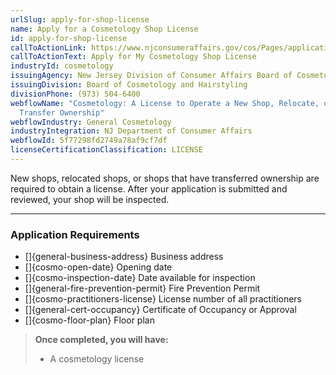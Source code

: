 ```yaml
---
urlSlug: apply-for-shop-license
name: Apply for a Cosmetology Shop License
id: apply-for-shop-license
callToActionLink: https://www.njconsumeraffairs.gov/cos/Pages/applications.aspx
callToActionText: Apply for My Cosmetology Shop License
industryId: cosmetology
issuingAgency: New Jersey Division of Consumer Affairs Board of Cosmetology and Hairstyling
issuingDivision: Board of Cosmetology and Hairstyling
divisionPhone: (973) 504-6400
webflowName: "Cosmetology: A License to Operate a New Shop, Relocate, or to
  Transfer Ownership"
webflowIndustry: General Cosmetology
industryIntegration: NJ Department of Consumer Affairs
webflowId: 5f77298fd2749a78af9cf7df
licenseCertificationClassification: LICENSE
---
```

New shops, relocated shops, or shops that have transferred ownership are required to obtain a license. After your application is submitted and reviewed, your shop will be inspected.

- - -

### Application Requirements

* \[]{general-business-address} Business address
* \[]{cosmo-open-date} Opening date
* \[]{cosmo-inspection-date} Date available for inspection
* \[]{general-fire-prevention-permit} Fire Prevention Permit
* \[]{cosmo-practitioners-license} License number of all practitioners
* \[]{general-cert-occupancy} Certificate of Occupancy or Approval
* \[]{cosmo-floor-plan} Floor plan

> **Once completed, you will have:**
>
> * A cosmetology license